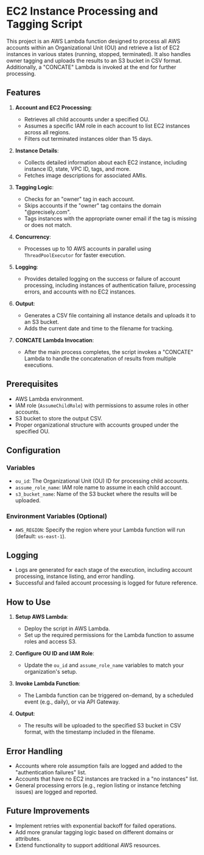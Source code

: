 # EC2 Instance Processing and Tagging Script

This project is an AWS Lambda function designed to process all AWS accounts within an Organizational Unit (OU) and retrieve a list of EC2 instances in various states (running, stopped, terminated). It also handles owner tagging and uploads the results to an S3 bucket in CSV format. Additionally, a "CONCATE" Lambda is invoked at the end for further processing.

## Features
1. **Account and EC2 Processing**: 
   - Retrieves all child accounts under a specified OU.
   - Assumes a specific IAM role in each account to list EC2 instances across all regions.
   - Filters out terminated instances older than 15 days.
   
2. **Instance Details**: 
   - Collects detailed information about each EC2 instance, including instance ID, state, VPC ID, tags, and more.
   - Fetches image descriptions for associated AMIs.

3. **Tagging Logic**:
   - Checks for an "owner" tag in each account.
   - Skips accounts if the "owner" tag contains the domain "@precisely.com".
   - Tags instances with the appropriate owner email if the tag is missing or does not match.

4. **Concurrency**:
   - Processes up to 10 AWS accounts in parallel using `ThreadPoolExecutor` for faster execution.

5. **Logging**: 
   - Provides detailed logging on the success or failure of account processing, including instances of authentication failure, processing errors, and accounts with no EC2 instances.

6. **Output**:
   - Generates a CSV file containing all instance details and uploads it to an S3 bucket.
   - Adds the current date and time to the filename for tracking.
   
7. **CONCATE Lambda Invocation**:
   - After the main process completes, the script invokes a "CONCATE" Lambda to handle the concatenation of results from multiple executions.

## Prerequisites
- AWS Lambda environment.
- IAM role (`AssumeChildRole`) with permissions to assume roles in other accounts.
- S3 bucket to store the output CSV.
- Proper organizational structure with accounts grouped under the specified OU.
  
## Configuration

### Variables
- `ou_id`: The Organizational Unit (OU) ID for processing child accounts.
- `assume_role_name`: IAM role name to assume in each child account.
- `s3_bucket_name`: Name of the S3 bucket where the results will be uploaded.

### Environment Variables (Optional)
- `AWS_REGION`: Specify the region where your Lambda function will run (default: `us-east-1`).
  
## Logging
- Logs are generated for each stage of the execution, including account processing, instance listing, and error handling.
- Successful and failed account processing is logged for future reference.

## How to Use

1. **Setup AWS Lambda**:
   - Deploy the script in AWS Lambda.
   - Set up the required permissions for the Lambda function to assume roles and access S3.

2. **Configure OU ID and IAM Role**:
   - Update the `ou_id` and `assume_role_name` variables to match your organization's setup.

3. **Invoke Lambda Function**:
   - The Lambda function can be triggered on-demand, by a scheduled event (e.g., daily), or via API Gateway.

4. **Output**:
   - The results will be uploaded to the specified S3 bucket in CSV format, with the timestamp included in the filename.

## Error Handling
- Accounts where role assumption fails are logged and added to the "authentication failures" list.
- Accounts that have no EC2 instances are tracked in a "no instances" list.
- General processing errors (e.g., region listing or instance fetching issues) are logged and reported.

## Future Improvements
- Implement retries with exponential backoff for failed operations.
- Add more granular tagging logic based on different domains or attributes.
- Extend functionality to support additional AWS resources.

